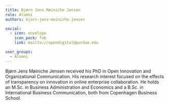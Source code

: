 ```yaml
---
title: Bjørn Jens Møiniche Jensen
role: Alumni
authors: bjorn-jens-moiniche-jensen

social:
  - icon: envelope
    icon_pack: fab
    link: mailto://opendigital@purdue.edu

user_groups:
  - Alumni
---
```

Bjørn Jens Møiniche Jensen received his PhD in Open Innovation and Organizational Communication. His research interest focused on the effects of transparency on innovation in online enterprise collaboration. He holds an M.Sc. in Business Administration and Economics and a B.Sc. in International Business Communication, both from Copenhagen Business School.
